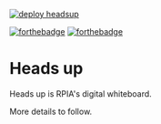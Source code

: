 [![deploy headsup](https://github.com/techinems/headsup/actions/workflows/main.yml/badge.svg)](https://github.com/techinems/headsup/actions/workflows/main.yml)

[![forthebadge](https://forthebadge.com/images/badges/built-with-love.svg)](https://forthebadge.com) [![forthebadge](https://forthebadge.com/images/badges/made-with-javascript.svg)](https://forthebadge.com)


# Heads up

Heads up is RPIA's digital whiteboard.

More details to follow.
